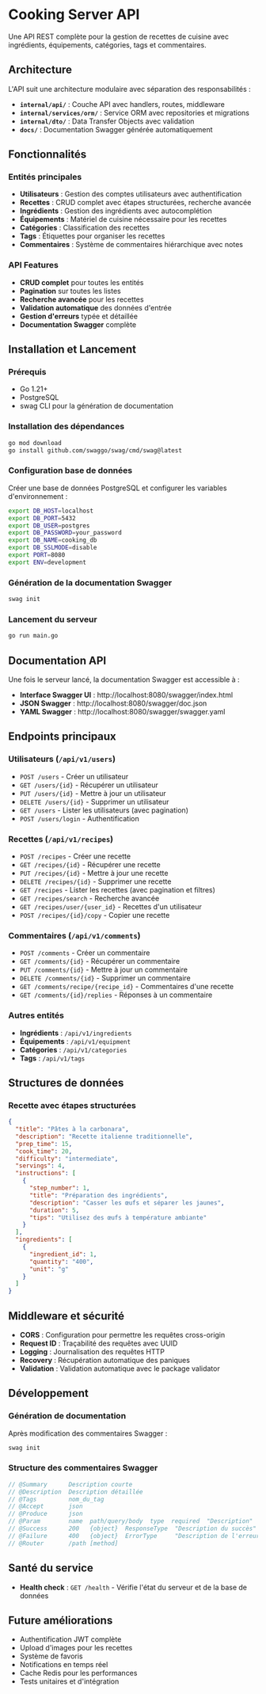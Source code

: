 # Cooking Server API

Une API REST complète pour la gestion de recettes de cuisine avec ingrédients, équipements, catégories, tags et commentaires.

## Architecture

L'API suit une architecture modulaire avec séparation des responsabilités :

- **`internal/api/`** : Couche API avec handlers, routes, middleware
- **`internal/services/orm/`** : Service ORM avec repositories et migrations
- **`internal/dto/`** : Data Transfer Objects avec validation
- **`docs/`** : Documentation Swagger générée automatiquement

## Fonctionnalités

### Entités principales
- **Utilisateurs** : Gestion des comptes utilisateurs avec authentification
- **Recettes** : CRUD complet avec étapes structurées, recherche avancée
- **Ingrédients** : Gestion des ingrédients avec autocomplétion
- **Équipements** : Matériel de cuisine nécessaire pour les recettes
- **Catégories** : Classification des recettes
- **Tags** : Étiquettes pour organiser les recettes
- **Commentaires** : Système de commentaires hiérarchique avec notes

### API Features
- **CRUD complet** pour toutes les entités
- **Pagination** sur toutes les listes
- **Recherche avancée** pour les recettes
- **Validation automatique** des données d'entrée
- **Gestion d'erreurs** typée et détaillée
- **Documentation Swagger** complète

## Installation et Lancement

### Prérequis
- Go 1.21+
- PostgreSQL
- swag CLI pour la génération de documentation

### Installation des dépendances
```bash
go mod download
go install github.com/swaggo/swag/cmd/swag@latest
```

### Configuration base de données
Créer une base de données PostgreSQL et configurer les variables d'environnement :
```bash
export DB_HOST=localhost
export DB_PORT=5432
export DB_USER=postgres
export DB_PASSWORD=your_password
export DB_NAME=cooking_db
export DB_SSLMODE=disable
export PORT=8080
export ENV=development
```

### Génération de la documentation Swagger
```bash
swag init
```

### Lancement du serveur
```bash
go run main.go
```

## Documentation API

Une fois le serveur lancé, la documentation Swagger est accessible à :
- **Interface Swagger UI** : http://localhost:8080/swagger/index.html
- **JSON Swagger** : http://localhost:8080/swagger/doc.json
- **YAML Swagger** : http://localhost:8080/swagger/swagger.yaml

## Endpoints principaux

### Utilisateurs (`/api/v1/users`)
- `POST /users` - Créer un utilisateur
- `GET /users/{id}` - Récupérer un utilisateur
- `PUT /users/{id}` - Mettre à jour un utilisateur
- `DELETE /users/{id}` - Supprimer un utilisateur
- `GET /users` - Lister les utilisateurs (avec pagination)
- `POST /users/login` - Authentification

### Recettes (`/api/v1/recipes`)
- `POST /recipes` - Créer une recette
- `GET /recipes/{id}` - Récupérer une recette
- `PUT /recipes/{id}` - Mettre à jour une recette
- `DELETE /recipes/{id}` - Supprimer une recette
- `GET /recipes` - Lister les recettes (avec pagination et filtres)
- `GET /recipes/search` - Recherche avancée
- `GET /recipes/user/{user_id}` - Recettes d'un utilisateur
- `POST /recipes/{id}/copy` - Copier une recette

### Commentaires (`/api/v1/comments`)
- `POST /comments` - Créer un commentaire
- `GET /comments/{id}` - Récupérer un commentaire
- `PUT /comments/{id}` - Mettre à jour un commentaire
- `DELETE /comments/{id}` - Supprimer un commentaire
- `GET /comments/recipe/{recipe_id}` - Commentaires d'une recette
- `GET /comments/{id}/replies` - Réponses à un commentaire

### Autres entités
- **Ingrédients** : `/api/v1/ingredients`
- **Équipements** : `/api/v1/equipment`
- **Catégories** : `/api/v1/categories`
- **Tags** : `/api/v1/tags`

## Structures de données

### Recette avec étapes structurées
```json
{
  "title": "Pâtes à la carbonara",
  "description": "Recette italienne traditionnelle",
  "prep_time": 15,
  "cook_time": 20,
  "difficulty": "intermediate",
  "servings": 4,
  "instructions": [
    {
      "step_number": 1,
      "title": "Préparation des ingrédients",
      "description": "Casser les œufs et séparer les jaunes",
      "duration": 5,
      "tips": "Utilisez des œufs à température ambiante"
    }
  ],
  "ingredients": [
    {
      "ingredient_id": 1,
      "quantity": "400",
      "unit": "g"
    }
  ]
}
```

## Middleware et sécurité

- **CORS** : Configuration pour permettre les requêtes cross-origin
- **Request ID** : Traçabilité des requêtes avec UUID
- **Logging** : Journalisation des requêtes HTTP
- **Recovery** : Récupération automatique des paniques
- **Validation** : Validation automatique avec le package validator

## Développement

### Génération de documentation
Après modification des commentaires Swagger :
```bash
swag init
```

### Structure des commentaires Swagger
```go
// @Summary      Description courte
// @Description  Description détaillée
// @Tags         nom_du_tag
// @Accept       json
// @Produce      json
// @Param        name  path/query/body  type  required  "Description"
// @Success      200   {object}  ResponseType  "Description du succès"
// @Failure      400   {object}  ErrorType     "Description de l'erreur"
// @Router       /path [method]
```

## Santé du service

- **Health check** : `GET /health` - Vérifie l'état du serveur et de la base de données

## Future améliorations

- Authentification JWT complète
- Upload d'images pour les recettes
- Système de favoris
- Notifications en temps réel
- Cache Redis pour les performances
- Tests unitaires et d'intégration
